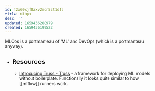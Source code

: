 ```yaml
---
id: t2x60xjf0axv2mcr5zt1dfs
title: MlOps
desc: ''
updated: 1659436288979
created: 1659436199522
---
```


MLOps is a portmanteau of 'ML' and DevOps (which is a portmanteau anyway).

- ## Resources
	- [Introducing Truss - Truss](https://truss.baseten.co) - a framework for deploying ML models without boilerplate. Functionally it looks quite similar to how [[mlflow]] runners work.